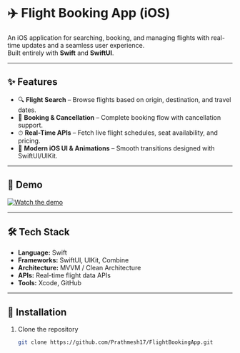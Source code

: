 # ✈️ Flight Booking App (iOS)

An iOS application for searching, booking, and managing flights with real-time updates and a seamless user experience.  
Built entirely with **Swift** and **SwiftUI**.

---

## ✨ Features

- 🔍 **Flight Search** – Browse flights based on origin, destination, and travel dates.  
- 🛒 **Booking & Cancellation** – Complete booking flow with cancellation support.  
- ⏱ **Real-Time APIs** – Fetch live flight schedules, seat availability, and pricing.    
- 🎨 **Modern iOS UI & Animations** – Smooth transitions designed with SwiftUI/UIKit.    

---

## 📸 Demo
[![Watch the demo](assests/thumbnail.png)](https://drive.google.com/file/d/1Pukbc124IlSpON5Kv-O7YO3YzMXPv2ON/view?usp=drive_link)

---

## 🛠️ Tech Stack

- **Language:** Swift  
- **Frameworks:** SwiftUI, UIKit, Combine  
- **Architecture:** MVVM / Clean Architecture  
- **APIs:** Real-time flight data APIs  
- **Tools:** Xcode, GitHub 

---

## 🚀 Installation

1. Clone the repository  
   ```bash
   git clone https://github.com/Prathmesh17/FlightBookingApp.git
